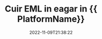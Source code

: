 ---
############################# Static ############################
layout: "auto-gen-editor"
date: 2022-11-09T21:38:22
draft: false
otherformats: doc docx docm rtf dotx xls xlsx xlsm ppt pptx pptm mobi epub html mhtml txt xml emlx mbox msg

############################# Head ############################
head_title: "EML Eagarthóir — Cuir EML in eagar in {{ PlatformName}}"
head_description: "Conas EML in Java a chur in eagar ag úsáid cúpla líne de chód? Bain úsáid as APIanna próiseála doiciméad GroupDocs chun 30+ formáid comhaid a chur in eagar, a nuashonrú agus a shábháil."

############################# Header ############################
title: "Cuir EML in eagar in {{ PlatformName}}"
description: "Eagarthóireacht éifeachtach agus láidir EML ag baint úsáide as taobh an fhreastalaí GroupDocs.Editor le haghaidh APIanna {{ PlatformName}}, gan úsáid a bhaint as aon bhogearraí ar nós Microsoft nó Open Office."
bg_image: "https://cms.admin.containerize.com/templates/aspose/App_Themes/V3/images/bg/header1.png"
bg_overlay: false
button:
    enable: true
    icon: "fas fa-arrow-down"
    label: "Íoslódáil Triail Saor in Aisce"
    link: "https://downloads.groupdocs.com/editor/java"

############################# SubMenu ############################
submenu:
    enable: true

    left:
        img_alt: "GroupDocs.Editor for Java"
        image: "https://cms.admin.containerize.com/templates/groupdocs/images/product-logos/90x90-noborder/groupdocs-editor-java.png"
        product: "GroupDocs.Editor"
        platform: "Java"

    middle:
        button:

            # button loop
            - link: "https://apireference.groupdocs.com/editor/java"
              text: "Tagairt API"

            # button loop
            - link: "https://github.com/groupdocs-editor"
              text: "Samplaí de Chóid"

            # button loop
            - link: "https://products.groupdocs.app/editor/family"
              text: "Taispeántas beo"

            # button loop
            - link: "https://purchase.groupdocs.com/pricing/editor/java"
              text: "Praghsáil"

    right:
        link_download: "https://downloads.groupdocs.com/editor"
        link_learn: "https://docs.groupdocs.com/editor/java"
        link_buy: "https://purchase.groupdocs.com"

############################# About ############################
about:
    enable: true
    title: "Maidir le GroupDocs.Editor for Java API"
    content: |
        [GroupDocs.Editor for Java](/ga/editor/java/) Is rogha cheart é API chun Microsoft Word, Excel, PowerPoint, doiciméid Open Office agus láithreoireachtaí a chur in eagar. Is API neamhspleách é GroupDocs.Editor atá oiriúnach do chórais taobh an fhreastalaí agus cúil ina bhfuil ardfheidhmíocht ag teastáil. Ní bhraitheann sé ar aon bhogearraí cosúil le Microsoft nó Open Office.

############################# Steps ############################
steps:
    enable: true
    title_left: "Céimeanna chun EML a chur in eagar in Java"
    content_left: |
        Soláthraíonn [GroupDocs.Editor for Java](/ga/editor/java/) bealach éasca agus simplí d’fhorbróirí chun na comhaid EML a chur in eagar ag úsáid cúpla líne cód.
        * Cruthaigh sampla de rang `Eagarthóir` le conair éigeantach comhaid nó sruth beart agus lódáil an comhad EML
        * Cruthaigh agus socraigh an sampla ranga `EmailEditOptions` don fhormáid comhaid EML
        * Glaoigh ar an modh `Editor.Edit()` agus faigh doiciméad EML i bhformáid HTML is furasta a chur in eagar le haon eagarthóir WYSIWYG.
        * Glaoigh ar an modh `Editor.Save()` agus sábháil an comhad EML atá curtha in eagar ag úsáid rang `EmailSaveOptions`

        
    title_right: "Riachtanais Chórais"
    content_right: |
        Is féidir bun-eagarthóireacht doiciméad le APIs GroupDocs.Editor for Java a dhéanamh trí roinnt céimeanna éasca a chur i bhfeidhm. Tacaítear lenár n-API ar gach mór-ardán agus córas oibriúcháin. Sula ndéanann tú an cód thíos, déan cinnte go bhfuil na réamhriachtanais seo a leanas suiteáilte ar do chóras.

        * Córais Oibriúcháin: Microsoft Windows, Linux, MacOS
        * Timpeallachtaí Forbartha: NetBeans, IntelliJ IDEA, Eclipse
        * Creataí: Java 7 (1.7) and above
        * Faigh an leagan is déanaí de GroupDocs.Editor for Java íoslódála ó [Maven](https://repository.groupdocs.com/editor/)
        
    code: |        
        ```java
        // Load the EML file into Editor
        Editor editor = new Editor("source.eml");

        // Create and adjust the edit options
        EmailEditOptions editOptions = new EmailEditOptions();

        // Open input EML document for edit — obtain an intermediate document, that can be edited
        EditableDocument beforeEdit = editor.edit(editOptions);

        // Grab EML document content and associated resources from editable document
        string content = beforeEdit.getEmbeddedHtml();

        // Send the content to WYSIWYG-editor, edit it there, and send edited content back to the server-side
        // This step simulates a such operation
        string updatedContent = content.replace("project", "Edited project");

        // Grab edited content and resources from WYSIWYG-editor and create a new EditableDocument instance from it
        EditableDocument afterEdit = EditableDocument.fromMarkup(updatedContent, null);

        // Create a save options
        EmailSaveOptions saveOptions = new EmailSaveOptions();

        // Save edited EML document to the file
        editor.save(afterEdit, "edited.eml", saveOptions);
        ```
        
############################# Demos ############################
demos:
    enable: true
    title: "EML Eagarthóir Beo Taispeántais"
    content: |
        Cuir EML in eagar faoi láthair trí chuairt a thabhairt ar [GroupDocs.Editor Live Demos](https://products.groupdocs.app/editor/family).
        Tá na buntáistí seo a leanas ag an taispeántas beo
        
############################# More Formats ############################
more_formats:
    enable: true
    title: "Eagarthóirí Eile Tacaithe"
    content: |
        Is féidir leat formáidí comhaid eile a chur in eagar freisin. Féach ar an liosta iomlán thíos.


############################# Back to top ###############################
back_to_top:
    enable: true
---